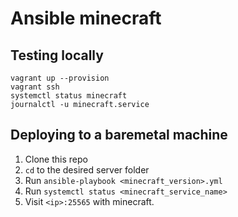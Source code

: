 # Ansible minecraft

## Testing locally

    vagrant up --provision
    vagrant ssh
    systemctl status minecraft
    journalctl -u minecraft.service

## Deploying to a baremetal machine

1. Clone this repo
2. `cd` to the desired server folder
3. Run `ansible-playbook <minecraft_version>.yml`
4. Run `systemctl status <minecraft_service_name>`
5. Visit `<ip>:25565` with minecraft.
